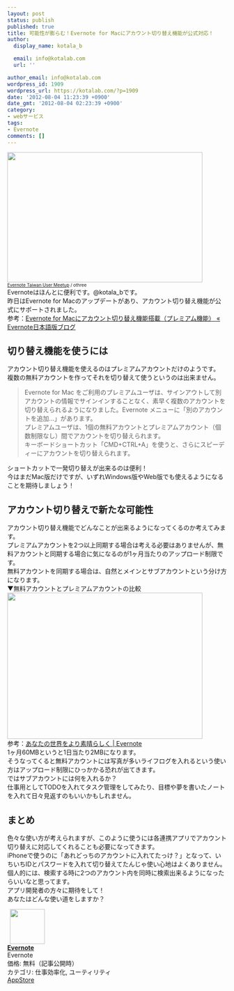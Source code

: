```yaml
---
layout: post
status: publish
published: true
title: 可能性が膨らむ！Evernote for Macにアカウント切り替え機能が公式対応！
author:
  display_name: kotala_b

  email: info@kotalab.com
  url: ''

author_email: info@kotalab.com
wordpress_id: 1909
wordpress_url: https://kotalab.com/?p=1909
date: '2012-08-04 11:23:39 +0900'
date_gmt: '2012-08-04 02:23:39 +0900'
category:
- webサービス
tags:
- Evernote
comments: []
---
```

<p><a href="https://kotalab.com/wp-content/uploads/smartever_120726.jpg" target="_blank"><img src="https://kotalab.com/wp-content/uploads/smartever_120726.jpg" alt="" title="smartever_120726" width="448" height="299" class="alignnone size-full wp-image-1677" /></a><br />
<span style="font-size:10px;"><a href="https://www.flickr.com/photos/othree/6353586689/" target="_blank">Evernote Taiwan User Meetup</a> / othree</span><br />
Evernoteはほんとに便利です。@kotala_bです。<br />
昨日はEvernote for Macのアップデートがあり、アカウント切り替え機能が公式にサポートされました。<br />
参考：<a href="http://blog.evernote.com/jp/2012/08/03/9626" target="_blank">Evernote for Macにアカウント切り替え機能搭載（プレミアム機能） &laquo; Evernote日本語版ブログ</a><br />
<!--more--></p>
<h2>切り替え機能を使うには</h2>
<p>アカウント切り替え機能を使えるのはプレミアムアカウントだけのようです。<br />
複数の無料アカウントを作ってそれを切り替えて使うというのは出来ません。</p>
<blockquote><p>Evernote for Mac をご利用のプレミアムユーザは、サインアウトして別アカウントの情報でサインインすることなく、素早く複数のアカウントを切り替えられるようになりました。Evernote メニューに「別のアカウントを追加&hellip;」があります。<br />
プレミアムユーザは、1個の無料アカウントとプレミアムアカウント（個数制限なし）間でアカウントを切り替えられます。<br />
キーボードショートカット「CMD+CTRL+A」を使うと、さらにスピーディーにアカウントを切り替えられます。</p></blockquote>
<p>ショートカットで一発切り替えが出来るのは便利！<br />
今はまだMac版だけですが、いずれWindows版やWeb版でも使えるようになることを期待しましょう！</p>
<h2>アカウント切り替えで新たな可能性</h2>
<p>アカウント切り替え機能でどんなことが出来るようになってくるのか考えてみます。<br />
プレミアムアカウントを2つ以上同期する場合は考える必要はありませんが、無料アカウントと同期する場合に気になるのが1ヶ月当たりのアップロード制限です。<br />
無料アカウントを同期する場合は、自然とメインとサブアカウントという分け方になります。<br />
▼無料アカウントとプレミアムアカウントの比較<br />
<a href="https://kotalab.com/wp-content/uploads/evernote_120804_01.jpg" target="_blank"><img src="https://kotalab.com/wp-content/uploads/evernote_120804_01.jpg" alt="" title="evernote_120804_01" width="448" height="336" class="alignnone size-full wp-image-1910" /></a><br />
参考：<a href="https://evernote.com/intl/jp/premium/" title="あなたの世界をより素晴らしく | Evernote" target="_blank">あなたの世界をより素晴らしく | Evernote</a><br />
1ヶ月60MBというと1日当たり2MBになります。<br />
そうなってくると無料アカウントには写真が多いライフログを入れるという使い方はアップロード制限にひっかかる恐れが出てきます。<br />
ではサブアカウントには何を入れるか？<br />
仕事用としてTODOを入れてタスク管理をしてみたり、目標や夢を書いたノートを入れて日々見返すのもいいかもしれません。</p>
<h2>まとめ</h2>
<p>色々な使い方が考えられますが、このように使うには各連携アプリでアカウント切り替えに対応してくれることも必要になってきます。<br />
iPhoneで使うのに「あれどっちのアカウントに入れてたっけ？」となって、いちいちIDとパスワードを入れて切り替えてたんじゃ使い心地はよくありません。<br />
個人的には、検索する時に2つのアカウント内を同時に検索出来るようになったらいいなと思ってます。<br />
アプリ開発者の方々に期待をして！<br />
あなたはどんな使い道をしますか？</p>
<div class="applink">
<div class="applinkimg"><a href="https://itunes.apple.com/jp/app/evernote/id281796108?mt=8&uo=4&at=10l4yU" rel="nofollow" target="_blank"><img hspace="6" src="http://a1527.phobos.apple.com/us/r30/Purple/v4/d6/af/ec/d6afec25-4d92-7b99-833b-14727820b3af/mzl.fwrhqtje.png" width="80" /></a></div>
<div class="applinktext">
<div class="applinktitle"><strong><a href="https://itunes.apple.com/jp/app/evernote/id281796108?mt=8&uo=4&at=10l4yU" rel="nofollow" target="_blank">Evernote</a></strong></div>
<div class="applinkinfo">Evernote</div>
<div class="applinkinfo">価格: 無料（記事公開時）</div>
<div class="applinkinfo">カテゴリ: 仕事効率化, ユーティリティ</div>
</div>
<div class="clear"></div>
<div class="appstorelink"><a href="https://itunes.apple.com/jp/app/evernote/id281796108?mt=8&uo=4&at=10l4yU" rel="nofollow" target="_blank">AppStore</a></div>
</div>
